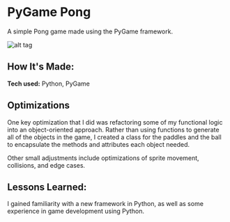 # PyGame Pong

A simple Pong game made using the PyGame framework.

![alt tag](http://placecorgi.com/1200/650)

## How It's Made:

**Tech used:** Python, PyGame

## Optimizations

One key optimization that I did was refactoring some of my functional logic into an object-oriented approach. Rather than using functions to generate all of the objects in the game, I created a class for the paddles and the ball to encapsulate the methods and attributes each object needed.

Other small adjustments include optimizations of sprite movement, collisions, and edge cases.

## Lessons Learned:

I gained familiarity with a new framework in Python, as well as some experience in game development using Python.


